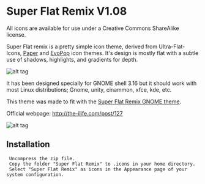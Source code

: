 Super Flat Remix  V1.08
===========

All icons are available for use under a Creative Commons ShareAlike license. 

Super Flat remix is a pretty simple icon theme, derived from Ultra-Flat-Icons, [Paper](http://snwh.org/paper/) and [EvoPop](https://github.com/solus-project/evopop-icon-theme) icon themes. It's design is mostly flat with a subtle use of shadows, highlights, and gradients for depth.

![alt tag](http://i1123.photobucket.com/albums/l553/mikelon1/drawing_2.png~original)

It has been designed specially for GNOME shell 3.16 but it should work with most Linux distributions; Gnome, unity, cinammon, xfce, kde, etc.

This theme was made to fit with the [Super Flat Remix GNOME theme](http://the-ilife.com/post/130).

Official webpage: http://the-ilife.com/post/127

![alt tag](http://i1123.photobucket.com/albums/l553/mikelon1/Captura%20de%20pantalla%20de%202015-07-13%2020-59-09.png)

## Installation
     Uncompress the zip file.
     Copy the folder "Super Flat Remix" to .icons in your home directory.
     Select "Super Flat Remix" as icons in the Appearance page of your system configuration.
